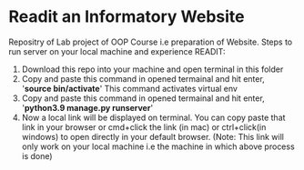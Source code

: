 # Readit an Informatory Website
Repositry of Lab project of OOP Course i.e preparation of Website.
Steps to run server on your local machine and experience READIT:
1. Download this repo into your machine and open terminal in this folder
2. Copy and paste this command in opened termainal and hit enter, '**source bin/activate**'
       This command activates virtual env
3. Copy and paste this command in opened termainal and hit enter, '**python3.9 manage.py runserver**'
4. Now a local link will be displayed on terminal. You can copy paste that link in your browser or cmd+click the link (in mac) or ctrl+click(in windows) to open directly in your default browser. (Note: This link will only work on your local machine i.e the machine in which above process is done)
